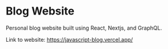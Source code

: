 # Blog Website

Personal blog website built using React, Nextjs, and GraphQL.

Link to website: https://javascript-blog.vercel.app/